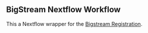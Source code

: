 ## BigStream Nextflow Workflow

This a Nextflow wrapper for the [Bigstream Registration](https://github.com/GFleishman/bigstream).
